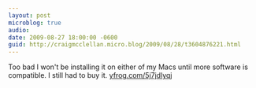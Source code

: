 ```yaml
---
layout: post
microblog: true
audio: 
date: 2009-08-27 18:00:00 -0600
guid: http://craigmcclellan.micro.blog/2009/08/28/t3604876221.html
---
```

Too bad I won't be installing it on either of my Macs until more software is compatible. I still had to buy it.  [yfrog.com/5j7jdlyqj](http://yfrog.com/5j7jdlyqj)
